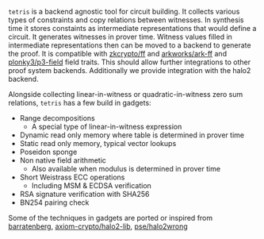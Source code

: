 `tetris` is a backend agnostic tool for circuit building. It collects various types of constraints and copy relations between witnesses. In synthesis time it stores constaints as intermediate representations that would define a circuit. It generates witnesses in prover time. Witness values filled in intermediate representations then can be moved to a backend to generate the proof. It is compatible with [zkcrypto/ff](https://github.com/zkcrypto/ff/) and [arkworks/ark-ff](https://github.com/arkworks-rs/algebra/tree/master/ff) and [plonky3/p3-field](https://github.com/Plonky3/Plonky3/tree/main/field) field traits. This should allow further integrations to other proof system backends. Additionally we provide integration with the halo2 backend.

Alongside collecting linear-in-witness or quadratic-in-witness zero sum relations, `tetris` has a few build in gadgets:

* Range decompositions
  * A special type of linear-in-witness expression
* Dynamic read only memory where table is determined in prover time
* Static read only memory, typical vector lookups
* Poseidon sponge
* Non native field arithmetic
  * Also available when modulus is determined in prover time
* Short Weistrass ECC operations
  * Including MSM & ECDSA verification
* RSA signature verification with SHA256
* BN254 pairing check

Some of the techniques in gadgets are ported or inspired from [barratenberg](https://github.com/AztecProtocol/barretenberg), [axiom-crypto/halo2-lib](https://github.com/axiom-crypto/halo2-lib), [pse/halo2wrong](https://github.com/privacy-scaling-explorations/halo2wrong)